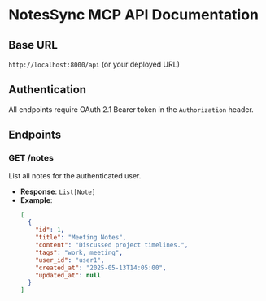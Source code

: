 # NotesSync MCP API Documentation

## Base URL
`http://localhost:8000/api` (or your deployed URL)

## Authentication
All endpoints require OAuth 2.1 Bearer token in the `Authorization` header.

## Endpoints

### GET /notes
List all notes for the authenticated user.
- **Response**: `List[Note]`
- **Example**:
  ```json
  [
    {
      "id": 1,
      "title": "Meeting Notes",
      "content": "Discussed project timelines.",
      "tags": "work, meeting",
      "user_id": "user1",
      "created_at": "2025-05-13T14:05:00",
      "updated_at": null
    }
  ]